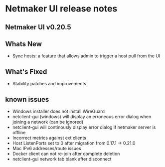 # Netmaker UI release notes

## Netmaker UI v0.20.5

## Whats New
- Sync hosts: a feature that allows admin to trigger a host pull from the UI

## What's Fixed
- Stability patches and improvements

## known issues
- Windows installer does not install WireGuard
- netclient-gui (windows) will display an erroneous error dialog when joining a network (can be ignored)
- netclient-gui will continously display error dialog if netmaker server is offline
- Incorrect metrics against ext clients
- Host ListenPorts set to 0 after migration from 0.17.1 -> 0.21.0
- Mac IPv6 addresses/route issues
- Docker client can not re-join after complete deletion
- netclient-gui network tab blank after disconnect
